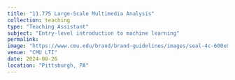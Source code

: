 ```yaml
---
title: "11.775 Large-Scale Multimedia Analysis"
collection: teaching
type: "Teaching Assistant"
subject: "Entry-level introduction to machine learning"
permalink: 
image: "https://www.cmu.edu/brand/brand-guidelines/images/seal-4c-600x600-min.jpg" 
venue: "CMU LTI"
date: 2024-08-26
location: "Pittsburgh, PA"
---
```

